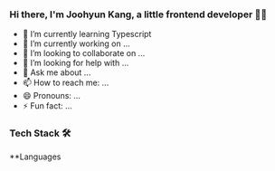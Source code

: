 ### Hi there, I'm Joohyun Kang, a little frontend developer 👶🏻


- 🌱 I’m currently learning Typescript
- 🔭 I’m currently working on ...
- 👯 I’m looking to collaborate on ...
- 🤔 I’m looking for help with ...
- 💬 Ask me about ...
- 📫 How to reach me: ...
- 😄 Pronouns: ...
- ⚡ Fun fact: ...

### Tech Stack 🛠
**Languages 



